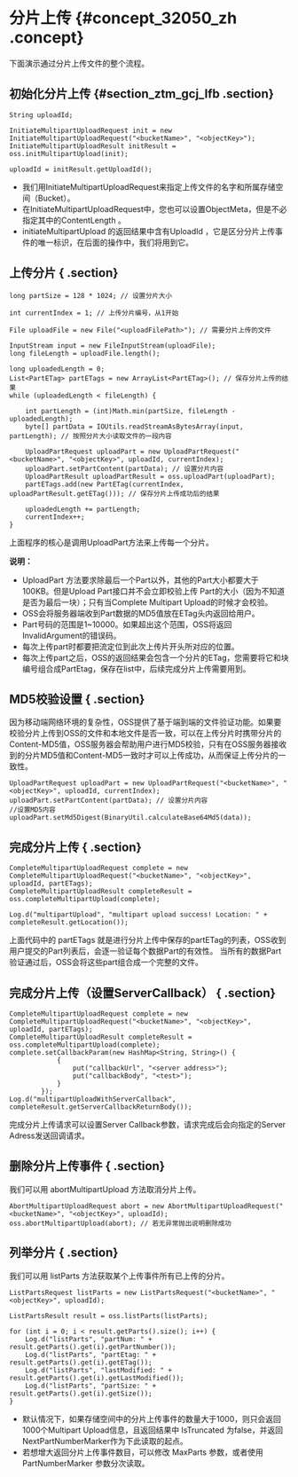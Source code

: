 # 分片上传 {#concept_32050_zh .concept}

下面演示通过分片上传文件的整个流程。

## 初始化分片上传 {#section_ztm_gcj_lfb .section}

```language-java
String uploadId;

InitiateMultipartUploadRequest init = new InitiateMultipartUploadRequest("<bucketName>", "<objectKey>");
InitiateMultipartUploadResult initResult = oss.initMultipartUpload(init);

uploadId = initResult.getUploadId();

```

-   我们用InitiateMultipartUploadRequest来指定上传文件的名字和所属存储空间（Bucket）。
-   在InitiateMultipartUploadRequest中，您也可以设置ObjectMeta，但是不必指定其中的ContentLength 。
-   initiateMultipartUpload 的返回结果中含有UploadId ，它是区分分片上传事件的唯一标识，在后面的操作中，我们将用到它。

## 上传分片 { .section}

```language-java
long partSize = 128 * 1024; // 设置分片大小

int currentIndex = 1; // 上传分片编号，从1开始

File uploadFile = new File("<uploadFilePath>"); // 需要分片上传的文件

InputStream input = new FileInputStream(uploadFile);
long fileLength = uploadFile.length();

long uploadedLength = 0;
List<PartETag> partETags = new ArrayList<PartETag>(); // 保存分片上传的结果
while (uploadedLength < fileLength) {

	int partLength = (int)Math.min(partSize, fileLength - uploadedLength);
	byte[] partData = IOUtils.readStreamAsBytesArray(input, partLength); // 按照分片大小读取文件的一段内容

	UploadPartRequest uploadPart = new UploadPartRequest("<bucketName>", "<objectKey>", uploadId, currentIndex);
	uploadPart.setPartContent(partData); // 设置分片内容
	UploadPartResult uploadPartResult = oss.uploadPart(uploadPart);
	partETags.add(new PartETag(currentIndex, uploadPartResult.getETag())); // 保存分片上传成功后的结果

	uploadedLength += partLength;
	currentIndex++;
}

```

上面程序的核心是调用UploadPart方法来上传每一个分片。

**说明：** 

-   UploadPart 方法要求除最后一个Part以外，其他的Part大小都要大于100KB。但是Upload Part接口并不会立即校验上传 Part的大小（因为不知道是否为最后一块）；只有当Complete Multipart Upload的时候才会校验。
-   OSS会将服务器端收到Part数据的MD5值放在ETag头内返回给用户。
-   Part号码的范围是1~10000。如果超出这个范围，OSS将返回InvalidArgument的错误码。
-   每次上传part时都要把流定位到此次上传片开头所对应的位置。
-   每次上传part之后，OSS的返回结果会包含一个分片的ETag，您需要将它和块编号组合成PartEtag，保存在list中，后续完成分片上传需要用到。

## MD5校验设置 { .section}

因为移动端网络环境的复杂性，OSS提供了基于端到端的文件验证功能。如果要校验分片上传到OSS的文件和本地文件是否一致，可以在上传分片时携带分片的Content-MD5值，OSS服务器会帮助用户进行MD5校验，只有在OSS服务器接收到的分片MD5值和Content-MD5一致时才可以上传成功，从而保证上传分片的一致性。

```language-java
UploadPartRequest uploadPart = new UploadPartRequest("<bucketName>", "<objectKey>", uploadId, currentIndex);
uploadPart.setPartContent(partData); // 设置分片内容
//设置MD5内容
uploadPart.setMd5Digest(BinaryUtil.calculateBase64Md5(data));

```

## 完成分片上传 { .section}

```language-java
CompleteMultipartUploadRequest complete = new CompleteMultipartUploadRequest("<bucketName>", "<objectKey>", uploadId, partETags);
CompleteMultipartUploadResult completeResult = oss.completeMultipartUpload(complete);

Log.d("multipartUpload", "multipart upload success! Location: " + completeResult.getLocation());

```

上面代码中的 partETags 就是进行分片上传中保存的partETag的列表，OSS收到用户提交的Part列表后，会逐一验证每个数据Part的有效性。 当所有的数据Part验证通过后，OSS会将这些part组合成一个完整的文件。

## 完成分片上传（设置ServerCallback） { .section}

```language-java
CompleteMultipartUploadRequest complete = new CompleteMultipartUploadRequest("<bucketName>", "<objectKey>", uploadId, partETags);
CompleteMultipartUploadResult completeResult = oss.completeMultipartUpload(complete);
complete.setCallbackParam(new HashMap<String, String>() {
            {
                put("callbackUrl", "<server address>");
                put("callbackBody", "<test>");
            }
        });
Log.d("multipartUploadWithServerCallback", completeResult.getServerCallbackReturnBody());

```

完成分片上传请求可以设置Server Callback参数，请求完成后会向指定的Server Adress发送回调请求。

## 删除分片上传事件 { .section}

我们可以用 abortMultipartUpload 方法取消分片上传。

```language-java
AbortMultipartUploadRequest abort = new AbortMultipartUploadRequest("<bucketName>", "<objectKey>", uploadId);
oss.abortMultipartUpload(abort); // 若无异常抛出说明删除成功

```

## 列举分片 { .section}

我们可以用 listParts 方法获取某个上传事件所有已上传的分片。

```language-java
ListPartsRequest listParts = new ListPartsRequest("<bucketName>", "<objectKey>", uploadId);

ListPartsResult result = oss.listParts(listParts);

for (int i = 0; i < result.getParts().size(); i++) {
	Log.d("listParts", "partNum: " + result.getParts().get(i).getPartNumber());
	Log.d("listParts", "partEtag: " + result.getParts().get(i).getETag());
	Log.d("listParts", "lastModified: " + result.getParts().get(i).getLastModified());
	Log.d("listParts", "partSize: " + result.getParts().get(i).getSize());
}

```

-   默认情况下，如果存储空间中的分片上传事件的数量大于1000，则只会返回1000个Multipart Upload信息，且返回结果中 IsTruncated 为false，并返回 NextPartNumberMarker作为下此读取的起点。
-   若想增大返回分片上传事件数目，可以修改 MaxParts 参数，或者使用 PartNumberMarker 参数分次读取。

